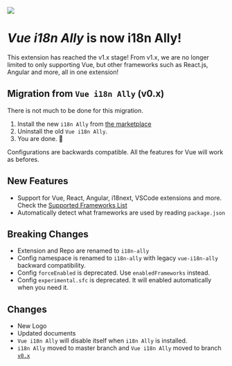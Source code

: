 ![](../screenshots/migration.v1.png)

# *Vue i18n Ally* is now **i18n Ally**!

This extension has reached the v1.x stage! From v1.x, we are no longer limited to only supporting Vue, but other frameworks such as React.js, Angular and more, all in one extension!

## Migration from `Vue i18n Ally` (v0.x)

There is not much to be done for this migration.

1. Install the new `i18n Ally` from [the marketplace](https://marketplace.visualstudio.com/items?itemName=antfu.i18n-ally)
2. Uninstall the old `Vue i18n Ally`.
3. You are done. 🎉

Configurations are backwards compatible. All the features for Vue will work as befores.

## New Features

- Support for Vue, React, Angular, i18next, VSCode extensions and more. Check the <a href="https://github.com/antfu/i18n-ally#-supported-frameworks" target="__blank">Supported Frameworks List</a>
- Automatically detect what frameworks are used by reading `package.json`

## Breaking Changes

- Extension and Repo are renamed to `i18n-ally`
- Config namespace is renamed to `i18n-ally` with legacy `vue-i18n-ally` backward compatibility.
- Config `forceEnabled` is deprecated. Use `enabledFrameworks` instead.
- Config `experimental.sfc` is deprecated. It will enabled automatically when you need it.

## Changes

- New Logo
- Updated documents
- `Vue i18n Ally` will disable itself when `i18n Ally` is installed.
- `i18n Ally` moved to master branch and `Vue i18n Ally` moved to branch [`v0.x`](https://github.com/antfu/i18n-ally/tree/v0.x)
